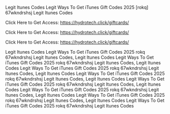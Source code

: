 Legit Itunes Codes Legit Ways To Get iTunes Gift Codes 2025 [rokq] 67wkndrshsj Legit Itunes Codes

Click Here to Get Access: https://hydrotech.click/giftcards/

Click Here to Get Access: https://hydrotech.click/giftcards/

Click Here to Get Access: https://hydrotech.click/giftcards/

Legit Itunes Codes Legit Ways To Get iTunes Gift Codes 2025 rokq 67wkndrshsj Legit Itunes Codes, Legit Itunes Codes Legit Ways To Get iTunes Gift Codes 2025 rokq 67wkndrshsj Legit Itunes Codes, Legit Itunes Codes Legit Ways To Get iTunes Gift Codes 2025 rokq 67wkndrshsj Legit Itunes Codes, Legit Itunes Codes Legit Ways To Get iTunes Gift Codes 2025 rokq 67wkndrshsj Legit Itunes Codes, Legit Itunes Codes Legit Ways To Get iTunes Gift Codes 2025 rokq 67wkndrshsj Legit Itunes Codes, Legit Itunes Codes Legit Ways To Get iTunes Gift Codes 2025 rokq 67wkndrshsj Legit Itunes Codes, Legit Itunes Codes Legit Ways To Get iTunes Gift Codes 2025 rokq 67wkndrshsj Legit Itunes Codes, Legit Itunes Codes Legit Ways To Get iTunes Gift Codes 2025 rokq 67wkndrshsj Legit Itunes Codes
